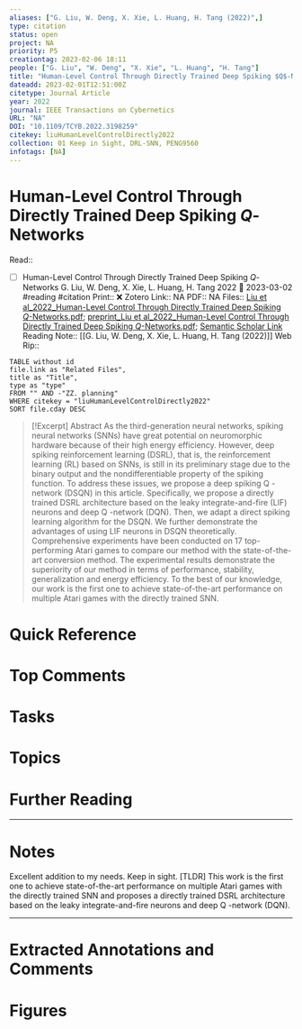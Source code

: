 ```yaml
---
aliases: ["G. Liu, W. Deng, X. Xie, L. Huang, H. Tang (2022)",]
type: citation
status: open
project: NA
priority: P5
creationtag: 2023-02-06 18:11
people: ["G. Liu", "W. Deng", "X. Xie", "L. Huang", "H. Tang"]
title: "Human-Level Control Through Directly Trained Deep Spiking $Q$-Networks"
dateadd: 2023-02-01T12:51:00Z
citetype: Journal Article
year: 2022
journal: IEEE Transactions on Cybernetics
URL: "NA"
DOI: "10.1109/TCYB.2022.3198259"
citekey: liuHumanLevelControlDirectly2022
collection: 01 Keep in Sight, DRL-SNN, PENG9560
infotags: [NA]
---
```


# Human-Level Control Through Directly Trained Deep Spiking $Q$-Networks
Read:: 
- [ ] Human-Level Control Through Directly Trained Deep Spiking $Q$-Networks G. Liu, W. Deng, X. Xie, L. Huang, H. Tang 2022 🛫 2023-03-02 #reading #citation
Print::  ❌
Zotero Link:: NA
PDF:: NA
Files:: [Liu et al_2022_Human-Level Control Through Directly Trained Deep Spiking $Q$-Networks.pdf](file:///C:%5CUsers%5Cmichaelt%5CInsync%5Cm@tarlton.info%5CGoogle%20Drive%5C06.%20Zotero%5Cstorage_new%5CIEEE%20Transactions%20on%20Cybernetics_2022%5CLiu%20et%20al_2022_Human-Level%20Control%20Through%20Directly%20Trained%20Deep%20Spiking%20$Q$-Networks.pdf); [preprint_Liu et al_2022_Human-Level Control Through Directly Trained Deep Spiking $Q$-Networks.pdf](file:///C:%5CUsers%5Cmichaelt%5CInsync%5Cm@tarlton.info%5CGoogle%20Drive%5C06.%20Zotero%5Cstorage%5CQNWWEUWG%5CLiu%20et%20al_2022_Human-Level%20Control%20Through%20Directly%20Trained%20Deep%20Spiking%20$Q$-Networks.pdf); [Semantic Scholar Link](file:///)
Reading Note:: [[G. Liu, W. Deng, X. Xie, L. Huang, H. Tang (2022)]]
Web Rip:: 

```dataview
TABLE without id
file.link as "Related Files",
title as "Title",
type as "type"
FROM "" AND -"ZZ. planning"
WHERE citekey = "liuHumanLevelControlDirectly2022" 
SORT file.cday DESC
```


> [!Excerpt] Abstract
> As the third-generation neural networks, spiking neural networks (SNNs) have great potential on neuromorphic hardware because of their high energy efficiency. However, deep spiking reinforcement learning (DSRL), that is, the reinforcement learning (RL) based on SNNs, is still in its preliminary stage due to the binary output and the nondifferentiable property of the spiking function. To address these issues, we propose a deep spiking Q -network (DSQN) in this article. Specifically, we propose a directly trained DSRL architecture based on the leaky integrate-and-fire (LIF) neurons and deep Q -network (DQN). Then, we adapt a direct spiking learning algorithm for the DSQN. We further demonstrate the advantages of using LIF neurons in DSQN theoretically. Comprehensive experiments have been conducted on 17 top-performing Atari games to compare our method with the state-of-the-art conversion method. The experimental results demonstrate the superiority of our method in terms of performance, stability, generalization and energy efficiency. To the best of our knowledge, our work is the first one to achieve state-of-the-art performance on multiple Atari games with the directly trained SNN.


# Quick Reference

# Top Comments

# Tasks

# Topics


# Further Reading 
 

----
# Notes
Excellent addition to my needs. Keep in sight.
\[TLDR\] This work is the first one to achieve state-of-the-art performance on multiple Atari games with the directly trained SNN and proposes a directly trained DSRL architecture based on the leaky integrate-and-fire neurons and deep Q -network (DQN).

----
# Extracted Annotations and Comments


# Figures